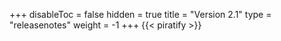 +++
disableToc = false
hidden = true
title = "Version 2.1"
type = "releasenotes"
weight = -1
+++
{{< piratify >}}
